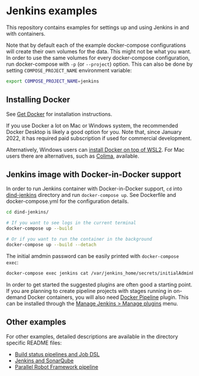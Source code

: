 # Jenkins examples

This repository contains examples for settings up and using Jenkins in and with containers.

Note that by default each of the example docker-compose configurations will create their own volumes for the data. This might not be what you want. In order to use the same volumes for every docker-compose configuration, run docker-compose with `-p` (or `--project`) option. This can also be done by setting `COMPOSE_PROJECT_NAME` environment variable:

```bash
export COMPOSE_PROJECT_NAME=jenkins
```

## Installing Docker

See [Get Docker](https://docs.docker.com/get-docker/) for installation instructions.

If you use Docker a lot on Mac or Windows system, the recommended Docker Desktop is likely a good option for you. Note that, since January 2022, it has required paid subscription if used for commercial development.

Alternatively, Windows users can [install Docker on top of WSL2](./docker-on-wsl/). For Mac users there are alternatives, such as [Colima](https://github.com/abiosoft/colima), available.

## Jenkins image with Docker-in-Docker support

In order to run Jenkins container with Docker-in-Docker support, `cd` into [dind-jenkins](./dind-jenkins/) directory and run `docker-compose up`. See Dockerfile and docker-compose.yml for the configuration details.

```bash
cd dind-jenkins/

# If you want to see logs in the current terminal
docker-compose up --build

# Or if you want to run the container in the background
docker-compose up --build --detach
```

The initial amdmin password can be easily printed with `docker-compose exec`:

```bash
docker-compose exec jenkins cat /var/jenkins_home/secrets/initialAdminPassword
```

In order to get started the suggested plugins are often good a starting point. If you are planning to create pipeline projects with stages running in on-demand Docker containers, you will also need [Docker Pipeline](https://plugins.jenkins.io/docker-workflow/) plugin. This can be installed through the [Manage Jenkins > Manage plugins](http://localhost:8080/pluginManager/available) menu.

## Other examples

For other examples, detailed descriptions are available in the directory specific README files:

- [Build status pipelines and Job DSL](./build-status-pipelines)
- [Jenkins and SonarQube](./sonarqube-jenkins)
- [Parallel Robot Framework pipeline](./parallel-robot-pipeline)
